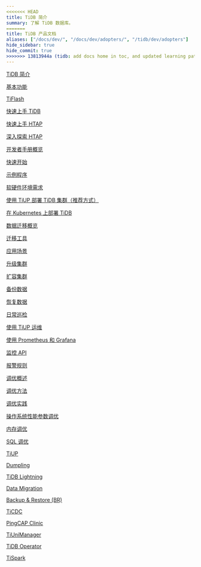 ```yaml
---
<<<<<<< HEAD
title: TiDB 简介
summary: 了解 TiDB 数据库。
=======
title: TiDB 产品文档
aliases: ["/docs/dev/", "/docs/dev/adopters/", "/tidb/dev/adopters"]
hide_sidebar: true
hide_commit: true
>>>>>>> 13813944a (tidb: add docs home in toc, and updated learning path (#10775))
---
```


<LearningPathContainer platform="tidb" title="TiDB" subTitle="TiDB 是 PingCAP 公司自主设计、研发的开源分布式关系型数据库。您可以在这里查看概念介绍、操作指南、应用开发、参考等产品文档。">

<LearningPath label="了解" icon="cloud1">

[TiDB 简介](https://docs.pingcap.com/zh/tidb/dev/overview)

[基本功能](https://docs.pingcap.com/zh/tidb/dev/basic-features)

[TiFlash](https://docs.pingcap.com/zh/tidb/dev/tiflash-overview)

</LearningPath>

<LearningPath label="试用" icon="cloud5">

[快速上手 TiDB](https://docs.pingcap.com/zh/tidb/dev/quick-start-with-tidb)

[快速上手 HTAP](https://docs.pingcap.com/zh/tidb/dev/quick-start-with-htap)

[深入探索 HTAP](https://docs.pingcap.com/zh/tidb/dev/explore-htap)

</LearningPath>

<LearningPath label="开发" icon="doc8">

[开发者手册概览](https://docs.pingcap.com/zh/tidb/dev/dev-guide-overview)

[快速开始](https://docs.pingcap.com/zh/tidb/dev/dev-guide-build-cluster-in-cloud)

[示例程序](https://docs.pingcap.com/zh/tidb/dev/dev-guide-sample-application-spring-boot)

</LearningPath>

<LearningPath label="部署" icon="deploy">

[软硬件环境需求](https://docs.pingcap.com/zh/tidb/dev/hardware-and-software-requirements)

[使用 TiUP 部署 TiDB 集群（推荐方式）](https://docs.pingcap.com/zh/tidb/dev/production-deployment-using-tiup)

[在 Kubernetes 上部署 TiDB](https://docs.pingcap.com/zh/tidb/dev/tidb-in-kubernetes)

</LearningPath>

<LearningPath label="迁移" icon="cloud3">

[数据迁移概览](https://docs.pingcap.com/zh/tidb/dev/migration-overview)

[迁移工具](https://docs.pingcap.com/zh/tidb/dev/migration-tools)

[应用场景](https://docs.pingcap.com/zh/tidb/dev/migrate-aurora-to-tidb)

</LearningPath>

<LearningPath label="运维" icon="maintain">

[升级集群](https://docs.pingcap.com/zh/tidb/dev/upgrade-tidb-using-tiup)

[扩容集群](https://docs.pingcap.com/zh/tidb/dev/scale-tidb-using-tiup)

[备份数据](https://docs.pingcap.com/zh/tidb/dev/br-usage-backup)

[恢复数据](https://docs.pingcap.com/zh/tidb/dev/br-usage-restore)

[日常巡检](https://docs.pingcap.com/zh/tidb/dev/daily-check)

[使用 TiUP 运维](https://docs.pingcap.com/zh/tidb/dev/maintain-tidb-using-tiup)

</LearningPath>

<LearningPath label="监控" icon="cloud6">

[使用 Prometheus 和 Grafana](https://docs.pingcap.com/zh/tidb/dev/tidb-monitoring-framework)

[监控 API](https://docs.pingcap.com/zh/tidb/dev/tidb-monitoring-api)

[报警规则](https://docs.pingcap.com/zh/tidb/dev/alert-rules)

</LearningPath>

<LearningPath label="调优" icon="tidb-cloud-tune">

[调优概述](https://docs.pingcap.com/zh/tidb/dev/performance-tuning-overview)

[调优方法](https://docs.pingcap.com/zh/tidb/dev/performance-tuning-methods)

[调优实践](https://docs.pingcap.com/zh/tidb/dev/performance-tuning-practices)

[操作系统性能参数调优](https://docs.pingcap.com/zh/tidb/dev/tune-operating-system)

[内存调优](https://docs.pingcap.com/zh/tidb/dev/configure-memory-usage)

[SQL 调优](https://docs.pingcap.com/zh/tidb/dev/sql-tuning-overview)

</LearningPath>

<LearningPath label="工具" icon="doc7">

[TiUP](https://docs.pingcap.com/zh/tidb/dev/tiup-overview)

[Dumpling](https://docs.pingcap.com/zh/tidb/dev/dumpling-overview)

[TiDB Lightning](https://docs.pingcap.com/zh/tidb/dev/tidb-lightning-overview)

[Data Migration](https://docs.pingcap.com/zh/tidb/dev/dm-overview)

[Backup & Restore (BR)](https://docs.pingcap.com/zh/tidb/dev/backup-and-restore-overview)

[TiCDC](https://docs.pingcap.com/zh/tidb/dev/ticdc-overview)

[PingCAP Clinic](https://docs.pingcap.com/zh/tidb/dev/clinic-introduction)

[TiUniManager](https://docs.pingcap.com/zh/tidb/dev/tiunimanager-overview)

[TiDB Operator](https://docs.pingcap.com/zh/tidb/dev/tidb-operator-overview)

[TiSpark](https://docs.pingcap.com/zh/tidb/dev/tispark-overview)

</LearningPath>

</LearningPathContainer>
